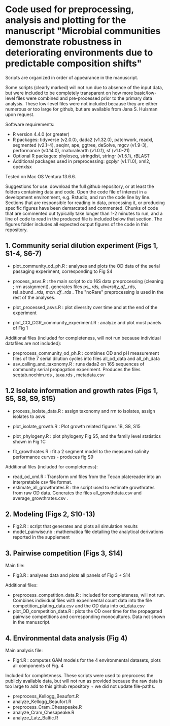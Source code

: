 # Code used for preprocessing, analysis and plotting for the manuscript "Microbial communities demonstrate robustness in deteriorating environments due to predictable composition shifts"

Scripts are organized in order of appearance in the manuscript. 

Some scripts (clearly marked) will not run due to absence of the input data, but were included to be completely transparent on how more basic/low-level files were combined and pre-processed prior to the primary data analysis. These low-level files were not included because they are either numerous or too large for github, but are available from Jana S. Huisman upon request. 


Software requirements:
- R version 4.4.0 (or greater)
- R packages: tidyverse (v2.0.0), dada2 (v1.32.0), patchwork, readxl, segmented (v2.1-4), seqinr, ape, ggtree, deSolve, mgcv (v1.9-3), performance (v0.14.0), rnaturalearth (v1.0.1), sf (v1.0-21)
- Optional R packages: phyloseq, stringdist, stringr (v1.5.1), rBLAST
- Additional packages used in preprocessing: gcplyr (v1.11.0), xml2, openxlsx

Tested on Mac OS Ventura 13.6.6.

Suggestions for use: download the full github repository, or at least the folders containing data and code. Open the code file of interest in a development environment, e.g. Rstudio, and run the code line by line. Sections that are responsible for reading in data, processing it, or producing specific figures have been demarcated and commented. Chunks of code that are commented out typically take longer than 1-2 minutes to run, and a line of code to read in the produced file is included below that section. The figures folder includes all expected output figures of the code in this repository.


## 1. Community serial dilution experiment (Figs 1, S1-4, S6-7)
- plot_community_od_ph.R : analyses and plots the OD data of the serial passaging experiment, corresponding to Fig S4

- process_asvs.R : the main script to do 16S data preprocessing (cleaning ; rrn assignment). generates files ps_*.rds, diversity_df_*.rds, rel_abund_*.rds, mcn_df_*.rds . The "noRare" preprocessing is used in the rest of the analyses.
- plot_processed_asvs.R : plot diversity over time and at the end of the experiment
- plot_CCI_CGR_community_experiment.R : analyze and plot most panels of Fig 1


Additional files (included for completeness, will not run because individual datafiles are not included):
- preprocess_community_od_ph.R : combines OD and pH measurement files of the 7 serial dilution cycles into files all_od_data and all_ph_data
- asv_calling_and_taxonomy.R : runs dada2 on 16S sequences of community serial propagation experiment. Produces the files seqtab.nochim.rds , taxa.rds , metadata.csv


## 1.2 Isolate information and growth rates (Figs 1, S5, S8, S9, S15)
- process_isolate_data.R : assign taxonomy and rrn to isolates, assign isolates to asvs

- plot_isolate_growth.R : Plot growth related figures 1B, S8, S15 
- plot_phylogeny.R : plot phylogeny Fig S5, and the family level statistics shown in Fig 1C
- fit_growthrates.R : fit a 2 segment model to the measured salinity performance curves - produces fig S9

Additional files (included for completeness):
- read_od_xml.R : Transform xml files from the Tecan platereader into an interpretable csv file format.
- estimate_all_growthrates.R : the script used to estimate growthrates from raw OD data. Generates the files all_growthdata.csv and average_growthrates.csv . 


## 2. Modeling (Figs 2, S10-13)
- Fig2.R : script that generates and plots all simulation results
- model_pairwise.nb : mathematica file detailing the analytical derivations reported in the supplement

## 3. Pairwise competition (Figs 3, S14)
Main file:
- Fig3.R : analyses data and plots all panels of Fig 3 + S14

Additional files:
- preprocess_competition_data.R : included for completeness, will not run. Combines individual files with experimental count data into the file competition_plating_data.csv and the OD data into od_data.csv
- plot_OD_competition_data.R : plots the OD over time for the propagated pairwise competitions and corresponding monocultures. Data not shown in the manuscript.

## 4. Environmental data analysis (Fig 4)
Main analysis file:
- Fig4.R : computes GAM models for the 4 environmental datasets, plots all components of Fig. 4

Included for completeness. These scripts were used to preprocess the publicly available data, but will not run as provided because the raw data is too large to add to this github repository + we did not update file-paths. 
- preprocess_Kellogg_Beaufort.R
- analyze_Kellogg_Beaufort.R
- preprocess_Cram_Chesapeake.R
- analyze_Cram_Chesapeake.R
- analyze_Latz_Baltic.R